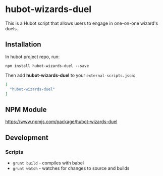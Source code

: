 # hubot-wizards-duel

This is a Hubot script that allows users to engage in one-on-one wizard's duels.

## Installation

In hubot project repo, run:

`npm install hubot-wizards-duel --save`

Then add **hubot-wizards-duel** to your `external-scripts.json`:

```json
[
  "hubot-wizards-duel"
]
```

## NPM Module

https://www.npmjs.com/package/hubot-wizards-duel

## Development

### Scripts
- `grunt build` - compiles with babel
- `grunt watch` - watches for changes to source and builds
